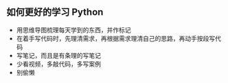 ## 如何更好的学习 Python

- 用思维导图梳理每天学到的东西，并作标记
- 在着手写代码时，先理清需求，再根据需求理清自己的思路，再动手按段写代码
- 写笔记，而且是有条理的写笔记
- 少看视频，多敲代码，多写案例
- 别偷懒